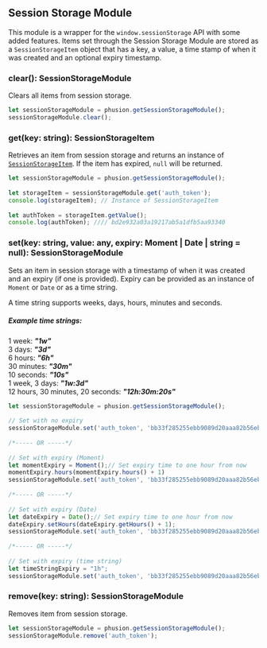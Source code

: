 
  
    
## Session Storage Module  
  
This module is a wrapper for the `window.sessionStorage` API with some added features. Items set through the Session Storage Module are stored as a `SessionStorageItem` object that has a key, a value, a time stamp of when it was created and an optional expiry timestamp.
  
### clear(): SessionStorageModule  
  
Clears all items from session storage.  
  
```javascript
let sessionStorageModule = phusion.getSessionStorageModule();  
sessionStorageModule.clear();
```
  
### get(key: string): SessionStorageItem  
Retrieves an item from session storage and returns an instance of [`SessionStorageItem`](./SessionStorageItem.md). If the item has expired, `null` will be returned.  
  
```javascript
let sessionStorageModule = phusion.getSessionStorageModule();  
  
let storageItem = sessionStorageModule.get('auth_token');
console.log(storageItem); // Instance of SessionStorageItem  
  
let authToken = storageItem.getValue();  
console.log(authToken); //// bd2e932a03a19217ab5a1dfb5aa93340  
```  
  
### set(key: string, value: any, expiry: Moment | Date | string = null): SessionStorageModule
  
Sets an item in session storage with a timestamp of when it was created and an expiry (if one is provided). Expiry can be provided as an instance of `Moment` or `Date` or as a time string.  
  
A time string supports weeks, days, hours, minutes and seconds.   
  
##### Example time strings:  
  
1 week: ***"1w"***  
3 days:   ***"3d"***  
6 hours:   ***"6h"***  
30 minutes:   ***"30m"***  
10 seconds:   ***"10s"***  
1 week, 3 days: ***"1w:3d"***  
12 hours, 30 minutes, 20 seconds: ***"12h:30m:20s"***  
  
```javascript
let sessionStorageModule = phusion.getSessionStorageModule();  
  
// Set with no expiry  
sessionStorageModule.set('auth_token', 'bb33f285255ebb9089d20aaa82b56eb4');  
  
/*----- OR -----*/  
  
// Set with expiry (Moment)  
let momentExpiry = Moment();// Set expiry time to one hour from now  
momentExpiry.hours(momentExpiry.hours() + 1)  
sessionStorageModule.set('auth_token', 'bb33f285255ebb9089d20aaa82b56eb4', momentExpiry);  
  
/*----- OR -----*/  
  
// Set with expiry (Date)  
let dateExpiry = Date();// Set expiry time to one hour from now  
dateExpiry.setHours(dateExpiry.getHours() + 1);  
sessionStorageModule.set('auth_token', 'bb33f285255ebb9089d20aaa82b56eb4', dateExpiry);  
  
/*----- OR -----*/  
  
// Set with expiry (time string)  
let timeStringExpiry = "1h";
sessionStorageModule.set('auth_token', 'bb33f285255ebb9089d20aaa82b56eb4', timeStringExpiry);  
```  
  
### remove(key: string): SessionStorageModule  
  
Removes item from session storage.  
  
```javascript
let sessionStorageModule = phusion.getSessionStorageModule();  
sessionStorageModule.remove('auth_token');  
```  